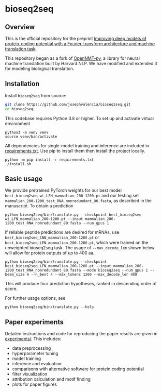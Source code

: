 # bioseq2seq

## Overview
This is the official repository for the preprint [Improving deep models of protein-coding potential with a Fourier-transform architecture and machine translation task](https://www.biorxiv.org/content/10.1101/2023.04.03.535488v1).

This repository began as a fork of [OpenNMT-py](https://github.com/OpenNMT/OpenNMT-py), a library for neural machine translation built by Harvard NLP. We have modified and extended it for modeling biological translation.

## Installation

Install `bioseq2seq` from source:

```bash
git clone https://github.com/josephvalencia/bioseq2seq.git
cd bioseq2seq
```
This codebase requires Python 3.8 or higher. To set up and activate virtual environment
```
python3 -m venv venv
source venv/bin/activate
```
All dependencies for single-model training and inference are included in [requirements.txt](requirements.txt). Use pip to install them then install the project locally.
```
python -m pip install -r requirements.txt
./install.sh
```
## Basic usage
We provide pretrained PyTorch weights for our best model `best_bioseq2seq-wt_LFN_mammalian_200-1200.pt` and our testing set
`mammalian_200-1200_test_RNA_nonredundant_80.fasta`, as described in the manuscript. To obtain a prediction
```
python bioseq2seq/bin/translate.py --checkpoint best_bioseq2seq-wt_LFN_mammalian_200-1200.pt --input mammalian_200-1200_test_RNA_nonredundant_80.fasta --num_gpus 1 
```
If reliable peptide predictions are desired for mRNAs, use `best_bioseq2seq_CNN_mammalian_200-1200.pt` or `best_bioseq2seq_LFN_mammalian_200-1200.pt`, which were trained on the unweighted bioseq2seq task. The usage of `--max_decode_len` shown below will allow for protein outputs of up to 400 aa. 
```
python bioseq2seq/bin/translate.py --checkpoint best_bioseq2seq_LFN_mammalian_200-1200.pt --input mammalian_200-1200_test_RNA_nonredundant_80.fasta --mode bioseq2seq --num_gpus 1 --beam_size 4 --n_best 4 --max_tokens 1200 --max_decode_len 400
```
This will produce four prediction hypotheses, ranked in descending order of score.

For further usage options, see
```
python bioseq2seq/bin/translate.py --help
```
## Paper experiments

Detailed instructions and code for reproducing the paper results are given in [experiments/](experiments/). This includes:
* data preprocessing
* hyperparameter tuning
* model training 
* inference and evaluation 
* comparisons with alternative software for protein coding potential
* filter visualization
* attribution calculation and motif finding 
* plots for paper figures 
